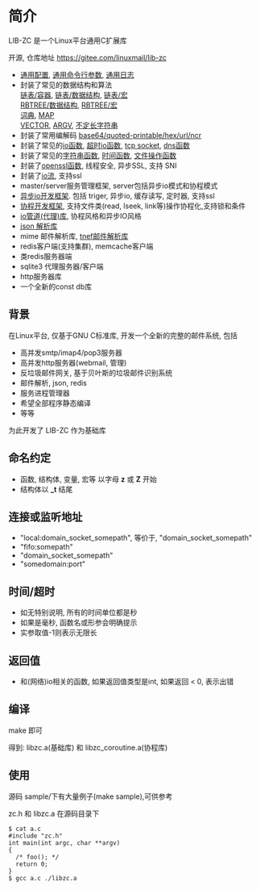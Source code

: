 <A name="readme_md" id="readme_md"></A>

# 简介
LIB-ZC 是一个Linux平台通用C扩展库

开源, 仓库地址 https://gitee.com/linuxmail/lib-zc

- [通用配置](./doc/config.md), [通用命令行参数](./doc/main_argument.md), [通用日志](./doc/log.md)
- 封装了常见的数据结构和算法<BR/>
  [链表/容器](./doc/list.md), [链表/数据结构](./doc/link.md), [链表/宏](./doc/macro_link.md)<BR/>
  [RBTREE/数据结构](./doc/rbtree.md), [RBTREE/宏](./doc/macro_rbtree.md)<BR/>
  [词典](./doc/dict.md), [MAP](./doc/map.md)<BR/>
  [VECTOR](./doc/vector.md), [ARGV](./doc/argv.md), [不定长字符串](./doc/buf.md)
- 封装了常用编解码 [base64/quoted-printable/hex/url/ncr](./doc/encode.md)
- 封装了常见的[io函数](./doc/io.md), [超时io函数](./doc/timed_io.md), [tcp socket](./doc/tcp_socket.md), [dns函数](./doc/dns.md)
- 封装了常见的[字符串函数](./doc/string.md), [时间函数](./doc/time.md), [文件操作函数](./doc/file.md)
- 封装了[openssl函数](./doc/openssl.md), 线程安全, 异步SSL, 支持 SNI
- 封装了[io流](./doc/stream.md), 支持ssl
- master/server服务管理框架, server包括异步io模式和协程模式
- [异步io开发框架](./doc/aio.md). 包括 triger, 异步io, 缓存读写, 定时器, 支持ssl
- [协程开发框架](./doc/coroutine.md), 支持文件类(read, lseek, link等)操作协程化,支持锁和条件
- [io管道(代理)库](./doc/iopipe.md), 协程风格和异步IO风格
- [json 解析库](./doc/json.md)
- mime 邮件解析库, [tnef邮件解析库](./doc/tnef.md)
- redis客户端(支持集群), memcache客户端
- 类redis服务器端
- sqlite3 代理服务器/客户端
- http服务器库
- 一个全新的const db库

## 背景
在Linux平台, 仅基于GNU C标准库, 开发一个全新的完整的邮件系统, 包括
* 高并发smtp/imap4/pop3服务器
* 高并发http服务器(webmail, 管理)
* 反垃圾邮件网关, 基于贝叶斯的垃圾邮件识别系统
* 邮件解析, json, redis
* 服务进程管理器
* 希望全部程序静态编译
* 等等

为此开发了 LIB-ZC 作为基础库

## 命名约定
* 函数, 结构体, 变量, 宏等 以字母 **z** 或 **Z** 开始
* 结构体以 **\_t** 结尾

## 连接或监听地址
* "local:domain_socket_somepath", 等价于, "domain_socket_somepath"
* "fifo:somepath"
* "domain_socket_somepath"
* "somedomain:port"

## 时间/超时
* 如无特别说明, 所有的时间单位都是秒
* 如果是毫秒, 函数名或形参会明确提示
* 实参取值-1则表示无限长

## 返回值
* 和(网络)io相关的函数, 如果返回值类型是int, 如果返回 < 0, 表示出错

## 编译
make 即可

得到: libzc.a(基础库) 和 libzc_coroutine.a(协程库)

## 使用
源码 sample/下有大量例子(make sample),可供参考

zc.h 和 libzc.a 在源码目录下
```
$ cat a.c 
#include "zc.h"
int main(int argc, char **argv)
{
  /* foo(); */
  return 0;
}
$ gcc a.c ./libzc.a
```
